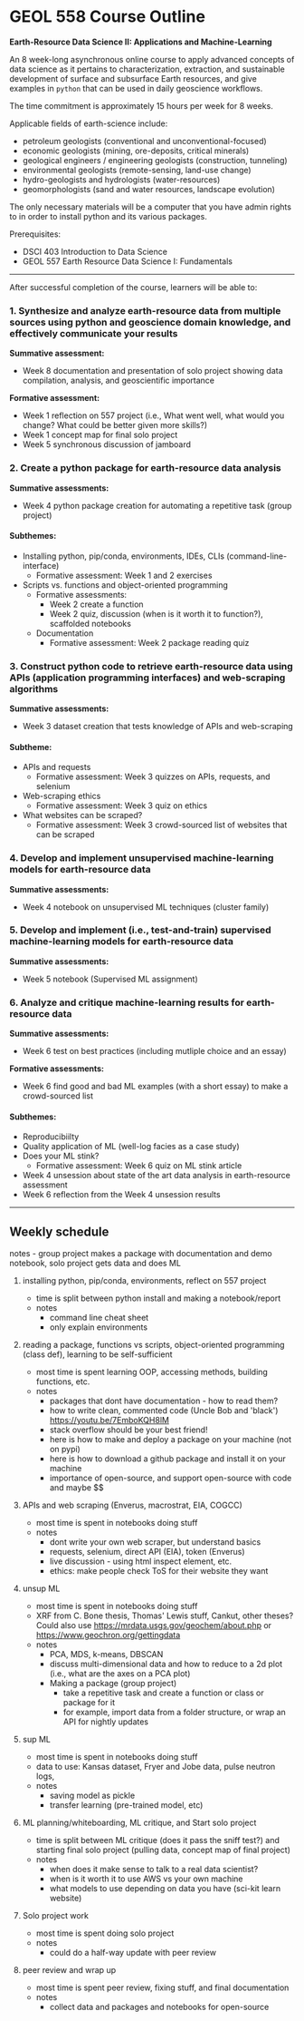 # GEOL 558 Course Outline

**Earth-Resource Data Science II: Applications and Machine-Learning**

An 8 week-long asynchronous online course to apply advanced concepts of data science as it pertains to characterization, extraction, and sustainable development of surface and subsurface Earth resources, and give examples in `python` that can be used in daily geoscience workflows.

The time commitment is approximately 15 hours per week for 8 weeks.

Applicable fields of earth-science include:
- petroleum geologists (conventional and unconventional-focused)
- economic geologists (mining, ore-deposits, critical minerals)
- geological engineers / engineering geologists (construction, tunneling)
- environmental geologists (remote-sensing, land-use change)
- hydro-geologists and hydrologists (water-resources)
- geomorphologists (sand and water resources, landscape evolution)

The only necessary materials will be a computer that you have admin rights to in order to install python and its various packages.

Prerequisites:
- DSCI 403 Introduction to Data Science
- GEOL 557 Earth Resource Data Science I: Fundamentals

---

After successful completion of the course, learners will be able to:

### 1. Synthesize and analyze earth-resource data from multiple sources using python and geoscience domain knowledge, and effectively communicate your results
**Summative assessment:**
- Week 8 documentation and presentation of solo project showing data compilation, analysis, and geoscientific importance

**Formative assessment:**
- Week 1 reflection on 557 project (i.e., What went well, what would you change? What could be better given more skills?)
- Week 1 concept map for final solo project 
- Week 5 synchronous discussion of jamboard

### 2. Create a python package for earth-resource data analysis
**Summative assessments:**
- Week 4 python package creation for automating a repetitive task (group project)

#### Subthemes:
- Installing python, pip/conda, environments, IDEs, CLIs (command-line-interface)
  - Formative assessment: Week 1 and 2 exercises
- Scripts vs. functions and object-oriented programming
  - Formative assessments:
    - Week 2 create a function
    - Week 2 quiz, discussion (when is it worth it to function?), scaffolded notebooks
  - Documentation
    - Formative assessment: Week 2 package reading quiz

### 3. Construct python code to retrieve earth-resource data using APIs (application programming interfaces) and web-scraping algorithms
**Summative assessments:**
- Week 3 dataset creation that tests knowledge of APIs and web-scraping

#### Subtheme:
- APIs and requests
  - Formative assessment: Week 3 quizzes on APIs, requests, and selenium
- Web-scraping ethics
  - Formative assessment: Week 3 quiz on ethics
- What websites can be scraped? 
  - Formative assessment: Week 3 crowd-sourced list of websites that can be scraped


### 4. Develop and implement unsupervised machine-learning models for earth-resource data
**Summative assessments:**
- Week 4 notebook on unsupervised ML techniques (cluster family)

### 5. Develop and implement (i.e., test-and-train) supervised machine-learning models for earth-resource data
**Summative assessments:**
- Week 5 notebook (Supervised ML assignment)

### 6. Analyze and critique machine-learning results for earth-resource data
**Summative assessments:**
- Week 6 test on best practices (including mutliple choice and an essay)

**Formative assessments:**
- Week 6 find good and bad ML examples (with a short essay) to make a crowd-sourced list

#### Subthemes:
- Reproducibiilty
- Quality application of ML (well-log facies as a case study)
- Does your ML stink?
  - Formative assessment: Week 6 quiz on ML stink article
- Week 4 unsession about state of the art data analysis in earth-resource assessment
- Week 6 reflection from the Week 4 unsession results

---

## Weekly schedule

notes - group project makes a package with documentation and demo notebook, solo project gets data and does ML

1. installing python, pip/conda, environments, reflect on 557 project
     - time is split between python install and making a notebook/report
     - notes
        - command line cheat sheet
        - only explain environments

2. reading a package, functions vs scripts, object-oriented programming (class def), learning to be self-sufficient
     - most time is spent learning OOP, accessing methods, building functions, etc.
     - notes
        - packages that dont have documentation - how to read them?
        - how to write clean, commented code (Uncle Bob and 'black') https://youtu.be/7EmboKQH8lM
        - stack overflow should be your best friend!
        - here is how to make and deploy a package on your machine (not on pypi)
        - here is how to download a github package and install it on your machine
        - importance of open-source, and support open-source with code and maybe $$

3. APIs and web scraping (Enverus, macrostrat, EIA, COGCC)
     - most time is spent in notebooks doing stuff
     - notes
        - dont write your own web scraper, but understand basics
        - requests, selenium, direct API (EIA), token (Enverus)
        - live discussion - using html inspect element, etc.
        - ethics: make people check ToS for their website they want

4.  unsup ML
     - most time is spent in notebooks doing stuff
     - XRF from C. Bone thesis, Thomas' Lewis stuff, Cankut, other theses? Could also use https://mrdata.usgs.gov/geochem/about.php or https://www.geochron.org/gettingdata
     - notes
        - PCA, MDS, k-means, DBSCAN
        - discuss multi-dimensional data and how to reduce to a 2d plot (i.e., what are the axes on a PCA plot)
        - Making a package (group project)
          - take a repetitive task and create a function or class or package for it
          - for example, import data from a folder structure, or wrap an API for nightly updates

5. sup ML
     - most time is spent in notebooks doing stuff
     - data to use: Kansas dataset, Fryer and Jobe data, pulse neutron logs,
     - notes
        - saving model as pickle
        - transfer learning (pre-trained model, etc)

6. ML planning/whiteboarding, ML critique, and Start solo project
     - time is split between ML critique (does it pass the sniff test?) and starting final solo project (pulling data, concept map of final project)
     - notes
        - when does it make sense to talk to a real data scientist?
        - when is it worth it to use AWS vs your own machine
        - what models to use depending on data you have (sci-kit learn website)

7. Solo project work
     - most time is spent doing solo project
     - notes
        - could do a half-way update with peer review

8. peer review and wrap up
     - most time is spent peer review, fixing stuff, and final documentation
     - notes
        - collect data and packages and notebooks for open-source
